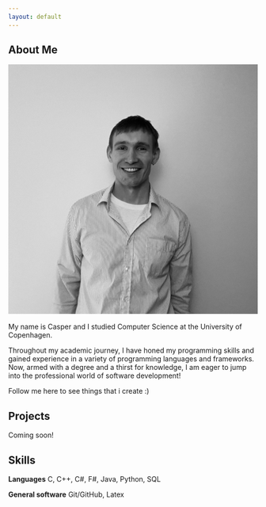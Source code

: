 ```yaml
---
layout: default
---
```


## About Me

<img class="profile-picture" src="pp2.jpg">

My name is Casper and I studied Computer Science at the University of Copenhagen. 

Throughout my academic journey, I have honed my programming skills and gained experience in a variety of programming languages and frameworks. Now, armed with a degree and a thirst for knowledge, I am eager to jump into the professional world of software development! 

Follow me here to see things that i create :)

## Projects

Coming soon!

## Skills

**Languages**
C, C++, C#, F#, Java, Python, SQL

**General software**
Git/GitHub, Latex